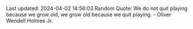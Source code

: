 Last updated: 2024-04-02 14:56:03
Random Quote: We do not quit playing because we grow old, we grow old because we quit playing. - Oliver Wendell Holmes Jr.